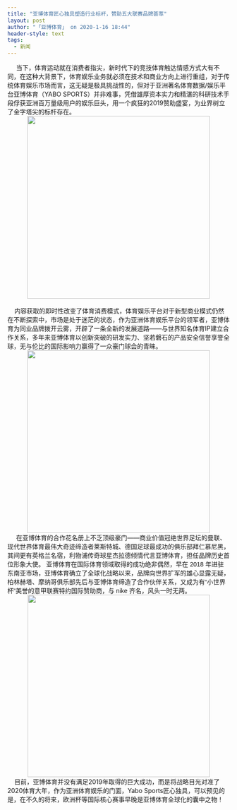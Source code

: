 ```yaml
---
title: "亚博体育匠心独具塑造行业标杆，赞助五大联赛品牌荟萃"
layout: post
author: "「亚博体育」 on 2020-1-16 18:44"
header-style: text
tags:
  - 新闻
---
```


<head></head>
<body>
 <div align="left"> 
  <font face="&amp;quot">&nbsp; &nbsp;&nbsp;&nbsp;当下，体育运动就在消费者指尖，新时代下的竞技体育触达情感方式大有不同，在这种大背景下，体育娱乐业务就必须在技术和商业方向上进行重组，对于传统体育娱乐市场而言，这无疑是极具挑战性的，但对于亚洲著名体育数据/娱乐平台亚博体育（YABO SPORTS）并非难事，凭借雄厚资本实力和精湛的科研技术手段俘获亚洲百万量级用户的娱乐巨头，用一个疯狂的2019赞助盛宴，为业界树立了金字塔尖的标杆存在。</font> 
 </div> 
 <div align="center"> 
  <ignore_js_op> 
   <img aid="1327685" src="https://bbs.boniu123.cc/data/attachment/forum/202001/16/160138vwsx0txgd0a399hg.png" zoomfile="data/attachment/forum/202001/16/160138vwsx0txgd0a399hg.png" file="data/attachment/forum/202001/16/160138vwsx0txgd0a399hg.png" width="414" inpost="1"> 
   <div class="tip tip_4 aimg_tip" id="aimg_1327685_menu" style="position: absolute; display: none" disautofocus="true"> 
    <div class="xs0"> 
     <p><strong>1.png</strong> <em class="xg1">(202.87 KB, 下载次数: 0)</em></p> 
     <p> <a href="forum.php?mod=attachment&amp;aid=MTMyNzY4NXwwZTlmM2FjOXwxNTc5MTg1OTg0fDB8NTUyNTI5&amp;nothumb=yes" target="_blank">下载附件</a> &nbsp;<a href="javascript:;" onclick="showWindow(this.id, this.getAttribute('url'), 'get', 0);" id="savephoto_1327685" url="home.php?mod=spacecp&amp;ac=album&amp;op=saveforumphoto&amp;aid=1327685&amp;handlekey=savephoto_1327685">保存到相册</a> </p> 
     <p class="xg1 y"><span title="2020-1-16 16:01">6&nbsp;小时前</span> 上传</p> 
    </div> 
    <div class="tip_horn"></div> 
   </div> 
  </ignore_js_op> 
 </div> 
 <div align="left"> 
  <font face="&amp;quot">&nbsp; &nbsp;&nbsp; &nbsp;&nbsp; &nbsp;&nbsp; &nbsp;&nbsp; &nbsp;&nbsp; &nbsp;&nbsp; &nbsp;&nbsp; &nbsp;&nbsp; &nbsp;&nbsp; &nbsp;</font> 
 </div> 
 <div align="left"> 
  <font face="&amp;quot">&nbsp; &nbsp; 内容获取的即时性改变了体育消费模式，体育娱乐平台对于新型商业模式仍然在不断探索中，市场是处于迷茫的状态，作为亚洲体育娱乐平台的领军者，亚博体育为同业品牌拨开云雾，开辟了一条全新的发展道路——与世界知名体育IP建立合作关系，多年来亚博体育以创新突破的研发实力、坚若磐石的产品安全信誉享誉全球，无与伦比的国际影响力赢得了一众豪门球会的青睐。</font> 
 </div> 
 <div align="center"> 
  <ignore_js_op> 
   <img aid="1327686" src="https://bbs.boniu123.cc/data/attachment/forum/202001/16/160151b4uzj4ozmpxm48jc.png" zoomfile="data/attachment/forum/202001/16/160151b4uzj4ozmpxm48jc.png" file="data/attachment/forum/202001/16/160151b4uzj4ozmpxm48jc.png" width="414" inpost="1"> 
   <div class="tip tip_4 aimg_tip" id="aimg_1327686_menu" style="position: absolute; display: none" disautofocus="true"> 
    <div class="xs0"> 
     <p><strong>2.png</strong> <em class="xg1">(208.3 KB, 下载次数: 0)</em></p> 
     <p> <a href="forum.php?mod=attachment&amp;aid=MTMyNzY4Nnw5ZjYwZjQ1MXwxNTc5MTg1OTg0fDB8NTUyNTI5&amp;nothumb=yes" target="_blank">下载附件</a> &nbsp;<a href="javascript:;" onclick="showWindow(this.id, this.getAttribute('url'), 'get', 0);" id="savephoto_1327686" url="home.php?mod=spacecp&amp;ac=album&amp;op=saveforumphoto&amp;aid=1327686&amp;handlekey=savephoto_1327686">保存到相册</a> </p> 
     <p class="xg1 y"><span title="2020-1-16 16:01">6&nbsp;小时前</span> 上传</p> 
    </div> 
    <div class="tip_horn"></div> 
   </div> 
  </ignore_js_op> 
 </div> 
 <div align="left"> 
  <font face="&amp;quot"> </font> 
 </div> 
 <div align="left"> 
  <font face="&amp;quot">&nbsp; &nbsp;&nbsp;&nbsp;在亚博体育的合作花名册上不乏顶级豪门——商业价值冠绝世界足坛的曼联、现代世界体育最伟大奇迹缔造者莱斯特城、德国足球最成功的俱乐部拜仁慕尼黑，其间更有英格兰名宿，利物浦传奇球星杰拉德倾情代言亚博体育，担任品牌历史首位形象大使。</font> 
  <font face="微软雅黑, sans-serif">亚博体育在国际体育领域取得的成功绝非偶然，早在</font> 
  <font face="微软雅黑, sans-serif">2018</font> 
  <font face="微软雅黑, sans-serif">年进驻东南亚市场，亚博体育确立了全球化战略以来，品牌向世界扩军的雄心显露无疑，柏林赫塔、摩纳哥俱乐部先后与亚博体育缔造了合作伙伴关系，又成为有“小世界杯”美誉的意甲联赛特约国际赞助商，与</font> 
  <font face="微软雅黑, sans-serif">nike</font> 
  <font face="微软雅黑, sans-serif">齐名，风头一时无两。</font> 
 </div> 
 <div align="center"> 
  <ignore_js_op> 
   <img aid="1327687" src="https://bbs.boniu123.cc/data/attachment/forum/202001/16/160206vs2x22dozdso1qo9.png" zoomfile="data/attachment/forum/202001/16/160206vs2x22dozdso1qo9.png" file="data/attachment/forum/202001/16/160206vs2x22dozdso1qo9.png" width="413" inpost="1"> 
   <div class="tip tip_4 aimg_tip" id="aimg_1327687_menu" style="position: absolute; display: none" disautofocus="true"> 
    <div class="xs0"> 
     <p><strong>3.png</strong> <em class="xg1">(161.39 KB, 下载次数: 0)</em></p> 
     <p> <a href="forum.php?mod=attachment&amp;aid=MTMyNzY4N3xjNGZjNDdiZHwxNTc5MTg1OTg0fDB8NTUyNTI5&amp;nothumb=yes" target="_blank">下载附件</a> &nbsp;<a href="javascript:;" onclick="showWindow(this.id, this.getAttribute('url'), 'get', 0);" id="savephoto_1327687" url="home.php?mod=spacecp&amp;ac=album&amp;op=saveforumphoto&amp;aid=1327687&amp;handlekey=savephoto_1327687">保存到相册</a> </p> 
     <p class="xg1 y"><span title="2020-1-16 16:02">6&nbsp;小时前</span> 上传</p> 
    </div> 
    <div class="tip_horn"></div> 
   </div> 
  </ignore_js_op> 
 </div> 
 <div align="left"> 
  <font face="&amp;quot">&nbsp; &nbsp; 目前，亚博体育并没有满足2019年取得的巨大成功，而是将战略目光对准了2020体育大年，作为亚洲体育娱乐的门面，Yabo Sports匠心独具，可以预见的是，在不久的将来，欧洲杯等国际核心赛事早晚是亚博体育全球化的囊中之物！</font> 
 </div>
 <br>
</body>


